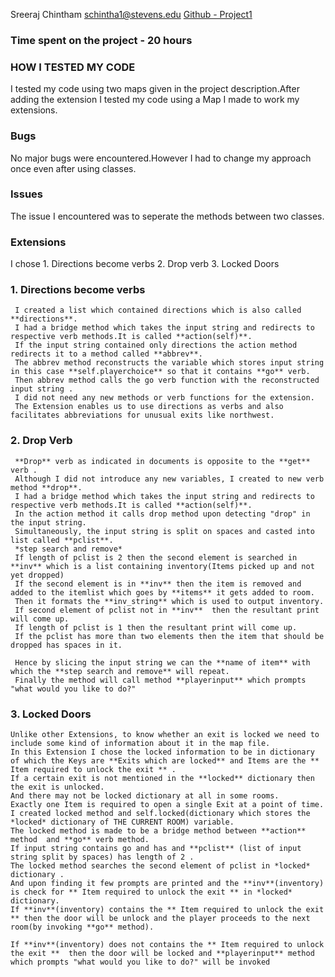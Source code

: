 Sreeraj Chintham <schintha1@stevens.edu>
[Github - Project1](https://github.com/sreerajchintham/Project1)
### Time spent on the project - 20 hours
### HOW I TESTED MY CODE
I tested my code using two maps given in the project description.After adding the extension I tested my code using a Map I made to work my extensions.
    
### Bugs
No major bugs were encountered.However I had to change my approach once even after using classes.
### Issues
The issue I encountered was to seperate the methods between two classes.

### Extensions
I chose 1. Directions become verbs
        2. Drop verb
        3. Locked Doors
        
 ### 1. Directions become verbs
      
     I created a list which contained directions which is also called **directions**.
     I had a bridge method which takes the input string and redirects to respective verb methods.It is called **action(self)**.
     If the input string contained only directions the action method redirects it to a method called **abbrev**.
     The abbrev method reconstructs the variable which stores input string in this case **self.playerchoice** so that it contains **go** verb.
     Then abbrev method calls the go verb function with the reconstructed input string .
     I did not need any new methods or verb functions for the extension.
     The Extension enables us to use directions as verbs and also facilitates abbreviations for unusual exits like northwest.
     
     
 ### 2. Drop Verb
      
     **Drop** verb as indicated in documents is opposite to the **get** verb .
     Although I did not introduce any new variables, I created to new verb method **drop**.
     I had a bridge method which takes the input string and redirects to respective verb methods.It is called **action(self)**.
     In the action method it calls drop method upon detecting "drop" in the input string.
     Simultaneously, the input string is split on spaces and casted into list called **pclist**.
     *step search and remove*
     If length of pclist is 2 then the second element is searched in **inv** which is a list containing inventory(Items picked up and not yet dropped)
     If the second element is in **inv** then the item is removed and added to the itemlist which goes by **items** it gets added to room.
     Then it formats the **inv_string** which is used to output inventory.
     If second element of pclist not in **inv**  then the resultant print will come up.
     If length of pclist is 1 then the resultant print will come up.
     If the pclist has more than two elements then the item that should be dropped has spaces in it.
     
     Hence by slicing the input string we can the **name of item** with which the **step search and remove** will repeat.
     Finally the method will call method **playerinput** which prompts "what would you like to do?"
     
### 3. Locked Doors

    Unlike other Extensions, to know whether an exit is locked we need to include some kind of information about it in the map file.
    In this Extension I chose the locked information to be in dictionary of which the Keys are **Exits which are locked** and Items are the ** Item required to unlock the exit ** .
    If a certain exit is not mentioned in the **locked** dictionary then the exit is unlocked.
    And there may not be locked dictionary at all in some rooms.
    Exactly one Item is required to open a single Exit at a point of time.
    I created locked method and self.locked(dictionary which stores the *locked* dictionary of THE CURRENT ROOM) variable.
    The locked method is made to be a bridge method between **action** method  and **go** verb method.
    If input string contains go and has and **pclist** (list of input string split by spaces) has length of 2 .
    The locked method searches the second element of pclist in *locked* dictionary .
    And upon finding it few prompts are printed and the **inv**(inventory) is check for ** Item required to unlock the exit ** in *locked* dictionary.
    If **inv**(inventory) contains the ** Item required to unlock the exit ** then the door will be unlock and the player proceeds to the next room(by invoking **go** method).
    
    If **inv**(inventory) does not contains the ** Item required to unlock the exit **  then the door will be locked and **playerinput** method which prompts "what would you like to do?" will be invoked
    


    
    
    
    
    
    
    
     
     
     
     
     
     
     


